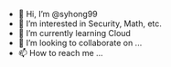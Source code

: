 - 👋 Hi, I’m @syhong99
- 👀 I’m interested in Security, Math, etc.
- 🌱 I’m currently learning Cloud
- 💞️ I’m looking to collaborate on ...
- 📫 How to reach me ...

<!---
syhong99/syhong99 is a ✨ special ✨ repository because its `README.md` (this file) appears on your GitHub profile.
You can click the Preview link to take a look at your changes.
--->
